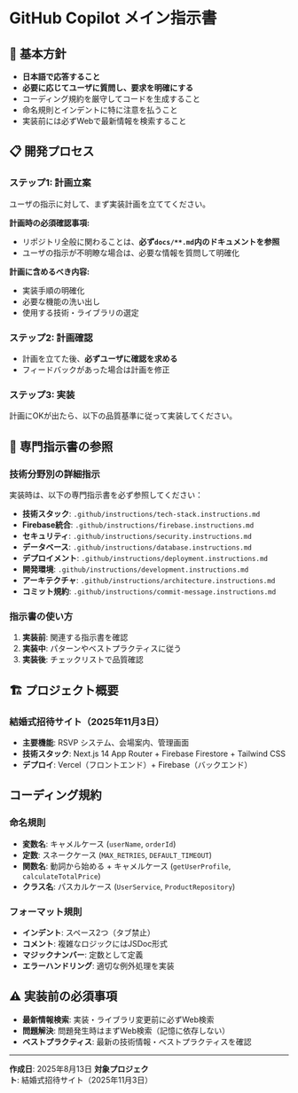 # GitHub Copilot メイン指示書

## 🎯 基本方針
- **日本語で応答すること**
- **必要に応じてユーザに質問し、要求を明確にする**
- コーディング規約を厳守してコードを生成すること
- 命名規則とインデントに特に注意を払うこと
- 実装前には必ずWebで最新情報を検索すること

## 📋 開発プロセス

### ステップ1: 計画立案
ユーザの指示に対して、まず実装計画を立ててください。

**計画時の必須確認事項:**
- リポジトリ全般に関わることは、**必ず`docs/**.md`内のドキュメントを参照**
- ユーザの指示が不明瞭な場合は、必要な情報を質問して明確化

**計画に含めるべき内容:**
- 実装手順の明確化
- 必要な機能の洗い出し
- 使用する技術・ライブラリの選定

### ステップ2: 計画確認
- 計画を立てた後、**必ずユーザに確認を求める**
- フィードバックがあった場合は計画を修正

### ステップ3: 実装
計画にOKが出たら、以下の品質基準に従って実装してください。

## 🔗 専門指示書の参照

### 技術分野別の詳細指示
実装時は、以下の専門指示書を必ず参照してください：

- **技術スタック**: `.github/instructions/tech-stack.instructions.md`
- **Firebase統合**: `.github/instructions/firebase.instructions.md`
- **セキュリティ**: `.github/instructions/security.instructions.md`
- **データベース**: `.github/instructions/database.instructions.md`
- **デプロイメント**: `.github/instructions/deployment.instructions.md`
- **開発環境**: `.github/instructions/development.instructions.md`
- **アーキテクチャ**: `.github/instructions/architecture.instructions.md`
- **コミット規約**: `.github/instructions/commit-message.instructions.md`

### 指示書の使い方
1. **実装前**: 関連する指示書を確認
2. **実装中**: パターンやベストプラクティスに従う
3. **実装後**: チェックリストで品質確認

## 🏗️ プロジェクト概要

### 結婚式招待サイト（2025年11月3日）
- **主要機能**: RSVP システム、会場案内、管理画面
- **技術スタック**: Next.js 14 App Router + Firebase Firestore + Tailwind CSS
- **デプロイ**: Vercel（フロントエンド）+ Firebase（バックエンド）

##  コーディング規約

### 命名規則
- **変数名**: キャメルケース (`userName`, `orderId`)
- **定数**: スネークケース (`MAX_RETRIES`, `DEFAULT_TIMEOUT`)
- **関数名**: 動詞から始める + キャメルケース (`getUserProfile`, `calculateTotalPrice`)
- **クラス名**: パスカルケース (`UserService`, `ProductRepository`)

### フォーマット規則
- **インデント**: スペース2つ（タブ禁止）
- **コメント**: 複雑なロジックにはJSDoc形式
- **マジックナンバー**: 定数として定義
- **エラーハンドリング**: 適切な例外処理を実装

## ⚠️ 実装前の必須事項
- **最新情報検索**: 実装・ライブラリ変更前に必ずWeb検索
- **問題解決**: 問題発生時はまずWeb検索（記憶に依存しない）
- **ベストプラクティス**: 最新の技術情報・ベストプラクティスを確認

---

**作成日**: 2025年8月13日
**対象プロジェクト**: 結婚式招待サイト（2025年11月3日）